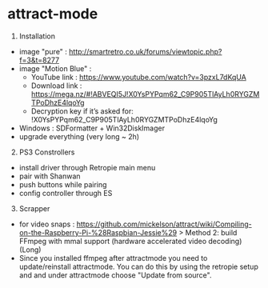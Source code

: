 # attract-mode

1. Installation
  * image "pure" : http://smartretro.co.uk/forums/viewtopic.php?f=3&t=8277
  * image "Motion Blue" :
    * YouTube link : https://www.youtube.com/watch?v=3pzxL7dKqUA
    * Download link : https://mega.nz/#!ABVEQI5J!X0YsPYPqm62_C9P905TlAyLh0RYGZMTPoDhzE4lqoYg
    * Decryption key if it’s asked for: !X0YsPYPqm62_C9P905TlAyLh0RYGZMTPoDhzE4lqoYg
  * Windows : SDFormatter + Win32DiskImager
  * upgrade everything (very long ~ 2h)

2. PS3 Constrollers
  * install driver through Retropie main menu
  * pair with Shanwan
  * push buttons while pairing
  * config controller through ES

3. Scrapper
  * for video snaps : https://github.com/mickelson/attract/wiki/Compiling-on-the-Raspberry-Pi-%28Raspbian-Jessie%29 > Method 2: build FFmpeg with mmal support (hardware accelerated video decoding) (Long)
  * Since you installed ffmpeg after attractmode you need to update/reinstall attractmode. You can do this by using the retropie setup and and under attractmode choose "Update from source".
